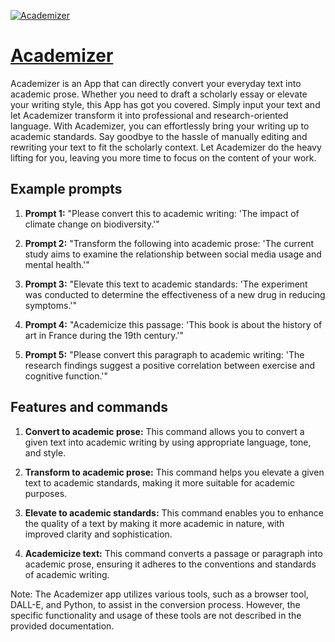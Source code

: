 [![Academizer](https://files.oaiusercontent.com/file-wPcTOKa4E0vxoz4FcDCscnb5?se=2123-10-16T19%3A51%3A48Z&sp=r&sv=2021-08-06&sr=b&rscc=max-age%3D31536000%2C%20immutable&rscd=attachment%3B%20filename%3Da4f37970-2ee6-40a0-b7c6-6e78a391579f.png&sig=1btGZKhTUc%2BvQkWMFGzjDLECYEo5jhgEywslw92TAx0%3D)](https://chat.openai.com/g/g-sV45b90aj-academizer)

# [Academizer](https://chat.openai.com/g/g-sV45b90aj-academizer)

Academizer is an App that can directly convert your everyday text into academic prose. Whether you need to draft a scholarly essay or elevate your writing style, this App has got you covered. Simply input your text and let Academizer transform it into professional and research-oriented language. With Academizer, you can effortlessly bring your writing up to academic standards. Say goodbye to the hassle of manually editing and rewriting your text to fit the scholarly context. Let Academizer do the heavy lifting for you, leaving you more time to focus on the content of your work.

## Example prompts

1. **Prompt 1:** "Please convert this to academic writing: 'The impact of climate change on biodiversity.'"

2. **Prompt 2:** "Transform the following into academic prose: 'The current study aims to examine the relationship between social media usage and mental health.'"

3. **Prompt 3:** "Elevate this text to academic standards: 'The experiment was conducted to determine the effectiveness of a new drug in reducing symptoms.'"

4. **Prompt 4:** "Academicize this passage: 'This book is about the history of art in France during the 19th century.'"

5. **Prompt 5:** "Please convert this paragraph to academic writing: 'The research findings suggest a positive correlation between exercise and cognitive function.'"

## Features and commands

1. **Convert to academic prose:** This command allows you to convert a given text into academic writing by using appropriate language, tone, and style.

2. **Transform to academic prose:** This command helps you elevate a given text to academic standards, making it more suitable for academic purposes.

3. **Elevate to academic standards:** This command enables you to enhance the quality of a text by making it more academic in nature, with improved clarity and sophistication.

4. **Academicize text:** This command converts a passage or paragraph into academic prose, ensuring it adheres to the conventions and standards of academic writing.

Note: The Academizer app utilizes various tools, such as a browser tool, DALL-E, and Python, to assist in the conversion process. However, the specific functionality and usage of these tools are not described in the provided documentation.
